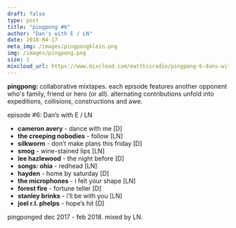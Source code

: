 ```yaml
---
draft: false
type: post
title: "pingpong #6"
author: "Dan's with E / LN"
date: 2018-04-17
meta_img: /images/pingpongklein.png
img: /images/pingpong.png
size: 1
mixcloud_url: https://www.mixcloud.com/eatthisradio/pingpong-6-dans-with-e-ln/
---
```


**pingpong:** collaborative mixtapes. 
each episode features another opponent who's family, friend or hero (or all). alternating contributions unfold into expeditions, collisions, constructions and awe.

episode #6: Dan’s with E / LN

- **cameron avery** - dance with me [D]
- **the creeping nobodies** - follow [LN]
- **silkworm** - don’t make plans this friday [D]
- **smog** - wine-stained lips [LN]
- **lee hazlewood** - the night before [D]
- **songs: ohia** - redhead [LN]
- **hayden** - home by saturday [D]
- **the microphones** - i felt your shape [LN]
- **forest fire** - fortune teller [D]
- **stanley brinks** - i’ll be with you [LN]
- **joel r.l. phelps** - hope’s hit [D]

pingponged dec 2017 - feb 2018. 
mixed by LN.